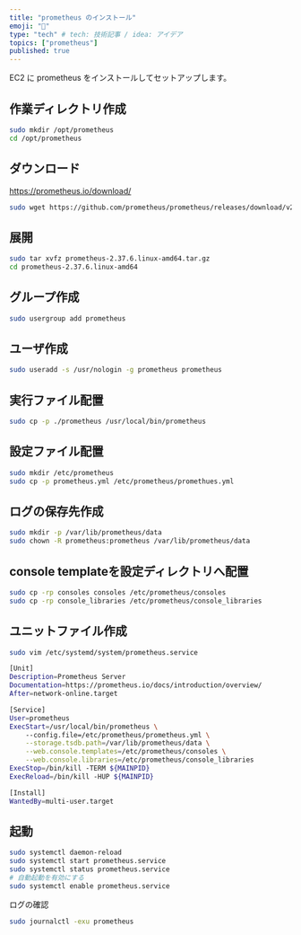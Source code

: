 ```yaml
---
title: "prometheus のインストール"
emoji: "🎃"
type: "tech" # tech: 技術記事 / idea: アイデア
topics: ["prometheus"]
published: true
---
```


EC2 に prometheus をインストールしてセットアップします。

## 作業ディレクトリ作成

```bash
sudo mkdir /opt/prometheus
cd /opt/prometheus
```

## ダウンロード

https://prometheus.io/download/

```bash
sudo wget https://github.com/prometheus/prometheus/releases/download/v2.37.6/prometheus-2.37.6.linux-amd64.tar.gz
```

## 展開

```bash
sudo tar xvfz prometheus-2.37.6.linux-amd64.tar.gz
cd prometheus-2.37.6.linux-amd64
```

## グループ作成

```bash
sudo usergroup add prometheus
```

## ユーザ作成

```bash
sudo useradd -s /usr/nologin -g prometheus prometheus
```

## 実行ファイル配置

```bash
sudo cp -p ./prometheus /usr/local/bin/prometheus
```

## 設定ファイル配置

```bash
sudo mkdir /etc/prometheus
sudo cp -p prometheus.yml /etc/prometheus/promethues.yml
```

## ログの保存先作成

```bash
sudo mkdir -p /var/lib/prometheus/data
sudo chown -R prometheus:prometheus /var/lib/prometheus/data
```

## console templateを設定ディレクトリへ配置

```bash
sudo cp -rp consoles consoles /etc/prometheus/consoles
sudo cp -rp console_libraries /etc/prometheus/console_libraries
```

## ユニットファイル作成

```bash
sudo vim /etc/systemd/system/prometheus.service
```

```bash
[Unit]
Description=Prometheus Server
Documentation=https://prometheus.io/docs/introduction/overview/
After=network-online.target

[Service]
User=prometheus
ExecStart=/usr/local/bin/prometheus \
	--config.file=/etc/prometheus/prometheus.yml \
	--storage.tsdb.path=/var/lib/prometheus/data \
	--web.console.templates=/etc/prometheus/consoles \
	--web.console.libraries=/etc/prometheus/console_libraries
ExecStop=/bin/kill -TERM ${MAINPID}
ExecReload=/bin/kill -HUP ${MAINPID}

[Install]
WantedBy=multi-user.target
```

## 起動

```bash
sudo systemctl daemon-reload
sudo systemctl start prometheus.service
sudo systemctl status prometheus.service
# 自動起動を有効にする
sudo systemctl enable prometheus.service
```

ログの確認

```bash
sudo journalctl -exu prometheus
```
